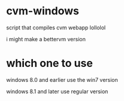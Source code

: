 # cvm-windows
script that compiles cvm webapp lollolol

i might make a bettervm version

# which one to use
windows 8.0 and earlier use the win7 version

windows 8.1 and later use regular version
